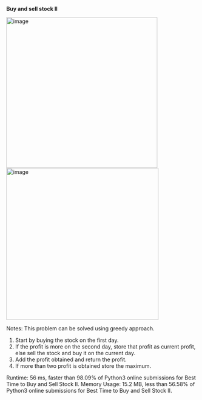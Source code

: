 **Buy and sell stock II**

<img width="398" alt="image" src="https://user-images.githubusercontent.com/25766765/157727656-21fdebb6-cd03-4ef2-97e2-3bc5231972bc.png">

<img width="401" alt="image" src="https://user-images.githubusercontent.com/25766765/157727684-ebaa6acc-3e35-43b5-92b2-9df35461073c.png">

Notes:
This problem can be solved using greedy approach. 
1. Start by buying the stock on the first day.
2. If the profit is more on the second day, store that profit as current profit, else sell the stock and buy it on the current day.
3. Add the profit obtained and return the profit.
4. If more than two profit is obtained store the maximum.


Runtime: 56 ms, faster than 98.09% of Python3 online submissions for Best Time to Buy and Sell Stock II.
Memory Usage: 15.2 MB, less than 56.58% of Python3 online submissions for Best Time to Buy and Sell Stock II.
